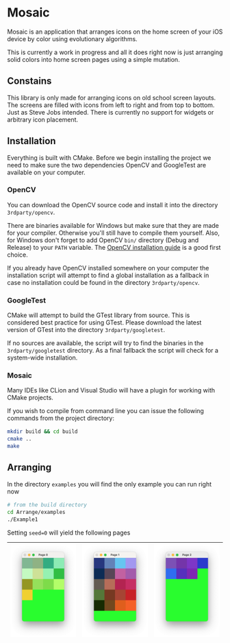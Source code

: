 # Mosaic

Mosaic is an application that arranges icons on the home screen of your iOS device by color using evolutionary algorithms.

This is currently a work in progress and all it does right now is just arranging solid colors into home screen pages using a simple mutation.

## Constains

This library is only made for arranging icons on old school screen layouts. The screens are filled with icons from left to right and from top to bottom. Just as Steve Jobs intended. There is currently no support for widgets or arbitrary icon placement.

## Installation

Everything is built with CMake. Before we begin installing the project we need to make sure the two dependencies OpenCV and GoogleTest are available on your computer.

### OpenCV

You can download the OpenCV source code and install it into the directory `3rdparty/opencv`. 

There are binaries available for Windows but make sure that they are made for your compiler. Otherwise you'll still have to compile them yourself. Also, for Windows don't forget to add OpenCV `bin/` directory (Debug and Release) to your `PATH` variable.
The [OpenCV installation guide](https://docs.opencv.org/master/d3/d52/tutorial_windows_install.htmlhttps://docs.opencv.org/master/d3/d52/tutorial_windows_install.html) is a good first choice. 

If you already have OpenCV installed somewhere on your computer the installation script will attempt to find a global installation as a fallback in case no installation could be found in the directory `3rdparty/opencv`. 

### GoogleTest

CMake will attempt to build the GTest library from source. This is considered best practice for using GTest. Please download the latest version of GTest into the directory `3rdparty/googletest`.

If no sources are available, the script will try to find the binaries in the `3rdparty/googletest` directory. As a final fallback the script will check for a system-wide installation.

### Mosaic

Many IDEs like CLion and Visual Studio will have a plugin for working with CMake projects.

If you wish to compile from command line you can issue the following commands from the project directory:

```bash
mkdir build && cd build
cmake ..
make
```

## Arranging

In the directory `examples` you will find the only example you can run right now

```bash
# from the build directory
cd Arrange/examples
./Example1
```

Setting `seed=0` will yield the following pages

|![example1 seed0](doc/page0.png) | ![example1 seed0](doc/page1.png) | ![example1 seed0](doc/page2.png)|
|---|---|---|
